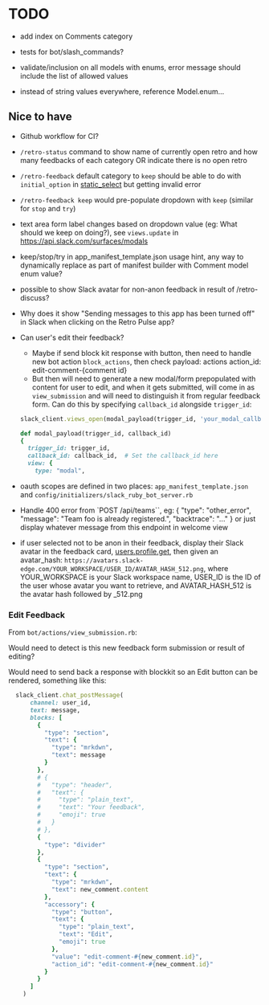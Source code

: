 # TODO

- add index on Comments category

- tests for bot/slash_commands?

- validate/inclusion on all models with enums, error message should include the list of allowed values
- instead of string values everywhere, reference Model.enum...

## Nice to have

- Github workflow for CI?
- `/retro-status` command to show name of currently open retro and how many feedbacks of each category OR indicate there is no open retro
- `/retro-feedback` default category to `keep` should be able to do with `initial_option` in [static_select](https://api.slack.com/reference/block-kit/block-elements#static_select) but getting invalid error
- `/retro-feedback keep` would pre-populate dropdown with `keep` (similar for `stop` and `try`)
- text area form label changes based on dropdown value (eg: What should we keep on doing?), see `views.update` in https://api.slack.com/surfaces/modals
- keep/stop/try in app_manifest_template.json usage hint, any way to dynamically replace as part of manifest builder with Comment model enum value?
- possible to show Slack avatar for non-anon feedback in result of /retro-discuss?
- Why does it show "Sending messages to this app has been turned off" in Slack when clicking on the Retro Pulse app?

- Can user's edit their feedback?
  - Maybe if send block kit response with button, then need to handle new bot action `block_actions`, then check payload: actions action_id: edit-comment-{comment id}
  - But then will need to generate a new modal/form prepopulated with content for user to edit, and when it gets submitted, will come in as `view_submission` and will need to distinguish it from regular feedback form. Can do this by specifying `callback_id` alongside `trigger_id`:
  ```ruby
  slack_client.views_open(modal_payload(trigger_id, 'your_modal_callback_id'))

  def modal_payload(trigger_id, callback_id)
  {
    trigger_id: trigger_id,
    callback_id: callback_id,  # Set the callback_id here
    view: {
      type: "modal",
  ```


- oauth scopes are defined in two places: `app_manifest_template.json` and `config/initializers/slack_ruby_bot_server.rb`
- Handle 400 error from `POST /api/teams``, eg: { "type": "other_error", "message": "Team foo is already registered.", "backtrace": "..." } or just display whatever message from this endpoint in welcome view
- if user selected not to be anon in their feedback, display their Slack avatar in the feedback card, [users.profile.get](https://api.slack.com/methods/users.profile.get), then given an avatar_hash: `https://avatars.slack-edge.com/YOUR_WORKSPACE/USER_ID/AVATAR_HASH_512.png`, where YOUR_WORKSPACE is your Slack workspace name, USER_ID is the ID of the user whose avatar you want to retrieve, and AVATAR_HASH_512 is the avatar hash followed by _512.png

### Edit Feedback

From `bot/actions/view_submission.rb`:

Would need to detect is this new feedback form submission or result of editing?

Would need to send back a response with blockkit so an Edit button can be rendered, something like this:

```ruby
  slack_client.chat_postMessage(
      channel: user_id,
      text: message,
      blocks: [
        {
          "type": "section",
          "text": {
            "type": "mrkdwn",
            "text": message
          }
        },
        # {
        #   "type": "header",
        #   "text": {
        #     "type": "plain_text",
        #     "text": "Your feedback",
        #     "emoji": true
        #   }
        # },
        {
          "type": "divider"
        },
        {
          "type": "section",
          "text": {
            "type": "mrkdwn",
            "text": new_comment.content
          },
          "accessory": {
            "type": "button",
            "text": {
              "type": "plain_text",
              "text": "Edit",
              "emoji": true
            },
            "value": "edit-comment-#{new_comment.id}",
            "action_id": "edit-comment-#{new_comment.id}"
          }
        }
      ]
    )
```
